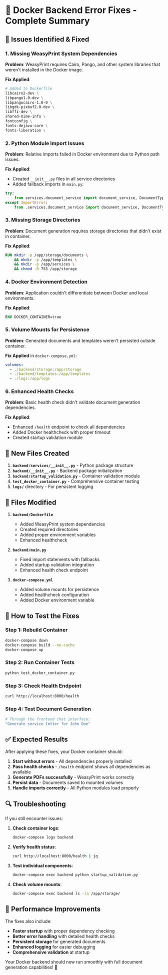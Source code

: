 # 🐳 Docker Backend Error Fixes - Complete Summary

## 🔧 **Issues Identified & Fixed**

### **1. Missing WeasyPrint System Dependencies**
**Problem**: WeasyPrint requires Cairo, Pango, and other system libraries that weren't installed in the Docker image.

**Fix Applied**:
```dockerfile
# Added to Dockerfile
libcairo2-dev \
libpango1.0-dev \
libpangocairo-1.0-0 \
libgdk-pixbuf2.0-dev \
libffi-dev \
shared-mime-info \
fontconfig \
fonts-dejavu-core \
fonts-liberation \
```

### **2. Python Module Import Issues**
**Problem**: Relative imports failed in Docker environment due to Python path issues.

**Fix Applied**:
- Created `__init__.py` files in all service directories
- Added fallback imports in `main.py`:
```python
try:
    from services.document_service import document_service, DocumentType
except ImportError:
    from .services.document_service import document_service, DocumentType
```

### **3. Missing Storage Directories**
**Problem**: Document generation requires storage directories that didn't exist in container.

**Fix Applied**:
```dockerfile
RUN mkdir -p /app/storage/documents \
    && mkdir -p /app/templates \
    && mkdir -p /app/services \
    && chmod -R 755 /app/storage
```

### **4. Docker Environment Detection**
**Problem**: Application couldn't differentiate between Docker and local environments.

**Fix Applied**:
```dockerfile
ENV DOCKER_CONTAINER=true
```

### **5. Volume Mounts for Persistence**
**Problem**: Generated documents and templates weren't persisted outside container.

**Fix Applied** in `docker-compose.yml`:
```yaml
volumes:
  - ./backend/storage:/app/storage
  - ./backend/templates:/app/templates  
  - ./logs:/app/logs
```

### **6. Enhanced Health Checks**
**Problem**: Basic health check didn't validate document generation dependencies.

**Fix Applied**:
- Enhanced `/health` endpoint to check all dependencies
- Added Docker healthcheck with proper timeout
- Created startup validation module

## 📁 **New Files Created**

1. **`backend/services/__init__.py`** - Python package structure
2. **`backend/__init__.py`** - Backend package initialization
3. **`backend/startup_validation.py`** - Container validation module
4. **`test_docker_container.py`** - Comprehensive container testing
5. **`logs/`** directory - For persistent logging

## 🔄 **Files Modified**

1. **`backend/Dockerfile`**
   - Added WeasyPrint system dependencies
   - Created required directories
   - Added proper environment variables
   - Enhanced healthcheck

2. **`backend/main.py`**
   - Fixed import statements with fallbacks
   - Added startup validation integration
   - Enhanced health check endpoint

3. **`docker-compose.yml`**
   - Added volume mounts for persistence
   - Added healthcheck configuration
   - Added Docker environment variable

## 🚀 **How to Test the Fixes**

### **Step 1: Rebuild Container**
```bash
docker-compose down
docker-compose build --no-cache
docker-compose up
```

### **Step 2: Run Container Tests**
```bash
python test_docker_container.py
```

### **Step 3: Check Health Endpoint**
```bash
curl http://localhost:8000/health
```

### **Step 4: Test Document Generation**
```bash
# Through the frontend chat interface:
"Generate service letter for John Doe"
```

## ✅ **Expected Results**

After applying these fixes, your Docker container should:

1. **Start without errors** - All dependencies properly installed
2. **Pass health checks** - `/health` endpoint shows all dependencies as available
3. **Generate PDFs successfully** - WeasyPrint works correctly
4. **Persist data** - Documents saved to mounted volumes
5. **Handle imports correctly** - All Python modules load properly

## 🔍 **Troubleshooting**

If you still encounter issues:

1. **Check container logs**:
   ```bash
   docker-compose logs backend
   ```

2. **Verify health status**:
   ```bash
   curl http://localhost:8000/health | jq
   ```

3. **Test individual components**:
   ```bash
   docker-compose exec backend python startup_validation.py
   ```

4. **Check volume mounts**:
   ```bash
   docker-compose exec backend ls -la /app/storage/
   ```

## 🎯 **Performance Improvements**

The fixes also include:

- **Faster startup** with proper dependency checking
- **Better error handling** with detailed health checks
- **Persistent storage** for generated documents
- **Enhanced logging** for easier debugging
- **Comprehensive validation** at startup

Your Docker backend should now run smoothly with full document generation capabilities! 🎉
